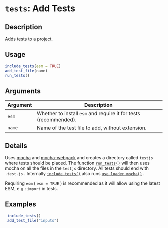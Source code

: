 # `tests`: Add Tests

## Description


 Adds tests to a project.


## Usage

```r
include_tests(esm = TRUE)
add_test_file(name)
run_tests()
```


## Arguments

Argument      |Description
------------- |----------------
```esm```     |     Whether to install `esm` and require it for tests (recommended).
```name```     |     Name of the test file to add, without extension.

## Details


 Uses [mocha](https://mochajs.org/) and
 [mocha-webpack](https://webpack.js.org/loaders/mocha-loader/) and
 creates a directory called `testjs` where tests should be placed.
 The function [`run_tests()`](run_tests().html) will then uses mocha on all the files in
 the `testjs` directory. All tests should end with `.test.js` . Internally
 [`include_tests()`](include_tests().html) also runs [`use_loader_mocha()`](use_loader_mocha().html) .
 
 Requiring `esm` ( `esm = TRUE` ) is recommended as it will allow using the latest
 ESM, e.g.: `import` in tests.


## Examples

```r 
 include_tests() 
 add_test_file("inputs") 
 
 ``` 

